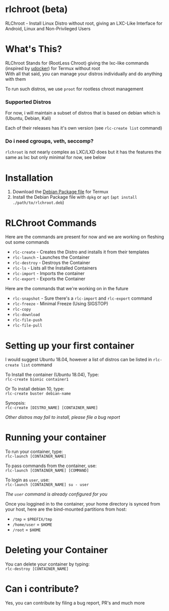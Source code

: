 # rlchroot (beta)
RLChroot - Install Linux Distro without root, giving an LXC-Like Interface for Android, Linux and Non-Privileged Users

# What's This?
RLChroot Stands for (RootLess Chroot) giving the lxc-like commands (inspired by [udocker](https://github.com/indigo-dc/udocker)) for Termux without root \
With all that said, you can manage your distros individually and do anything with them

To run such distros, we use `proot` for rootless chroot management

### Supported Distros
For now, i will maintain a subset of distros that is based on debian which is (Ubuntu, Debian, Kali)

Each of their releases has it's own version (see `rlc-create list` command)

### Do i need cgroups, veth, seccomp?
`rlchroot` is not nearly complex as LXC/LXD does but it has the features the same as lxc but only minimal for now, see below

# Installation
1. Download the [Debian Package file](https://github.com/WMCB-Tech/rlchroot/releases/tag/1.01) for Termux
2. Install the Debian Package file with `dpkg` or `apt` (`apt install ./path/to/rlchroot.deb`)

# RLChroot Commands
Here are the commands are present for now and we are working on fleshing out some commands
* `rlc-create` - Creates the Distro and installs it from their templates
* `rlc-launch` - Launches the Container
* `rlc-destroy` - Destroys the Container
* `rlc-ls` - Lists all the Installed Containers
* `rlc-import` - Imports the container
* `rlc-export` - Exports the Container

Here are the commands that we're working on in the future
* `rlc-snapshot` - Sure there's a `rlc-import` and `rlc-export` command
* `rlc-freeze` - Minimal Freeze (Using SIGSTOP)
* `rlc-copy`
* `rlc-download`
* `rlc-file-push`
* `rlc-file-pull`

# Setting up your first container
I would suggest Ubuntu 18.04, however a list of distros can be listed in `rlc-create list` command

To Install the container (Ubuntu 18.04), Type: \
`rlc-create bionic container1`

Or To install debian 10, type: \
`rlc-create buster debian-name`

Synopsis: \
`rlc-create [DISTRO_NAME] [CONTAINER_NAME]`

*Other distros may fail to install, please file a bug report*

# Running your container
To run your container, type: \
`rlc-launch [CONTAINER_NAME]`

To pass commands from the container, use: \
`rlc-launch [CONTAINER_NAME] [COMMAND]`

To login as `user`, use: \
`rlc-launch [CONTAINER_NAME] su - user`

*The `user` command is already configured for you*

Once you loggined in to the container, your home directory is synced from your host, here are the bind-mounted partitions from host:
* `/tmp` = `$PREFIX/tmp`
* `/home/user` = `$HOME`
* `/root` = `$HOME`

# Deleting your Container
You can delete your container by typing: \
`rlc-destroy [CONTAINER_NAME]`

# Can i contribute?
Yes, you can contribute by filing a bug report, PR's and much more

